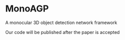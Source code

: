 # MonoAGP
A monocular 3D object detection network framework

Our code will be published after the paper is accepted
